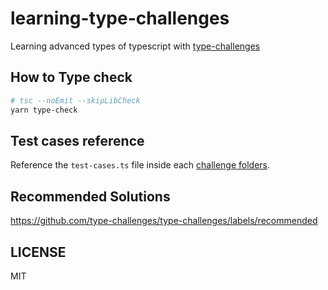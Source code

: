 # learning-type-challenges

Learning advanced types of typescript with [type-challenges](https://github.com/type-challenges/type-challenges)

## How to Type check

``` bash
# tsc --noEmit --skipLibCheck
yarn type-check
```

## Test cases reference

Reference the `test-cases.ts` file inside each [challenge folders](https://github.com/type-challenges/type-challenges/tree/master/questions).

## Recommended Solutions

https://github.com/type-challenges/type-challenges/labels/recommended

## LICENSE

MIT

